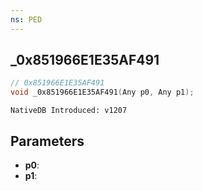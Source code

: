 ```yaml
---
ns: PED
---
```

## _0x851966E1E35AF491

```c
// 0x851966E1E35AF491
void _0x851966E1E35AF491(Any p0, Any p1);
```

```
NativeDB Introduced: v1207
```

## Parameters
* **p0**:
* **p1**:

